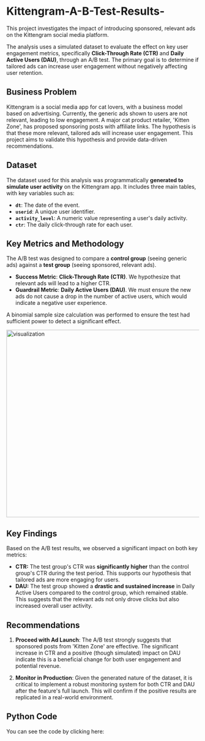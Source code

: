 # Kittengram-A-B-Test-Results-
This project investigates the impact of introducing sponsored, relevant ads on the Kittengram social media platform.

The analysis uses a simulated dataset to evaluate the effect on key user engagement metrics, specifically **Click-Through Rate (CTR)** and **Daily Active Users (DAU)**, through an A/B test. The primary goal is to determine if tailored ads can increase user engagement without negatively affecting user retention.

## Business Problem

Kittengram is a social media app for cat lovers, with a business model based on advertising. Currently, the generic ads shown to users are not relevant, leading to low engagement. A major cat product retailer, 'Kitten Zone', has proposed sponsoring posts with affiliate links. The hypothesis is that these more relevant, tailored ads will increase user engagement. This project aims to validate this hypothesis and provide data-driven recommendations.


## Dataset

The dataset used for this analysis was programmatically **generated to simulate user activity** on the Kittengram app. It includes three main tables, with key variables such as:

* **`dt`**: The date of the event.
* **`userid`**: A unique user identifier.
* **`activity_level`**: A numeric value representing a user's daily activity.
* **`ctr`**: The daily click-through rate for each user.


## Key Metrics and Methodology

The A/B test was designed to compare a **control group** (seeing generic ads) against a **test group** (seeing sponsored, relevant ads).

* **Success Metric**: **Click-Through Rate (CTR)**. We hypothesize that relevant ads will lead to a higher CTR.
* **Guardrail Metric**: **Daily Active Users (DAU)**. We must ensure the new ads do not cause a drop in the number of active users, which would indicate a negative user experience.

A binomial sample size calculation was performed to ensure the test had sufficient power to detect a significant effect.

<img width="704" height="489" alt="visualization" src="https://github.com/user-attachments/assets/b2f85606-89d2-4025-a939-4e22515ada85" />


## Key Findings

Based on the A/B test results, we observed a significant impact on both key metrics:

* **CTR:** The test group's CTR was **significantly higher** than the control group's CTR during the test period. This supports our hypothesis that tailored ads are more engaging for users.
* **DAU:** The test group showed a **drastic and sustained increase** in Daily Active Users compared to the control group, which remained stable. This suggests that the relevant ads not only drove clicks but also increased overall user activity.

## Recommendations

1.  **Proceed with Ad Launch**: The A/B test strongly suggests that sponsored posts from 'Kitten Zone' are effective. The significant increase in CTR and a positive (though simulated) impact on DAU indicate this is a beneficial change for both user engagement and potential revenue.

2.  **Monitor in Production**: Given the generated nature of the dataset, it is critical to implement a robust monitoring system for both CTR and DAU after the feature's full launch. This will confirm if the positive results are replicated in a real-world environment.


## Python Code

You can see the code by clicking here: 
